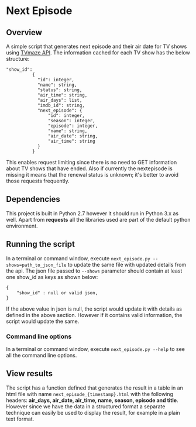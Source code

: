 # Next Episode


## Overview

A simple script that generates next episode and their air date for TV shows using [TVmaze API](https://www.tvmaze.com/api). The information cached for each TV show has the below structure:

```
"show_id":
          {
            "id": integer,
            "name": string,
            "status": string,
            "air_time": string,
            "air_days": list,
            "imdb_id": string,
            "next_episode": {
                "id": integer,
                "season": integer,
                "episode": integer,
                "name": string,
                "air_date": string,
                "air_time": string
            }
          }
```

This enables request limiting since there is no need to GET information about TV shows that have ended. Also if currently the nextepisode is missing it means that the renewal status is unknown; it's better to avoid those requests frequently.

## Dependencies

This project is built in Python 2.7 however it should run in Python 3.x as well. Apart from **requests** all the libraries used are part of the default python environment.

## Running the script

In a terminal or command window, execute `next_episode.py --shows=path_to_json_file` to update the same file with updated details from the api. The json file passed to `--shows` parameter should contain at least one show_id as keys as shown below:

```
{
    "show_id" : null or valid json,
}
```

If the above value in json is null, the script would update it with details as defined in the above section. However if it contains valid information, the script would update the same.

### Command line options

In a terminal or command window, execute `next_episode.py --help` to see all the command line options.

## View results

The script has a function defined that generates the result in a table in an html file with name `next_episode_{timestamp}.html` with the following headers: **air\_days, air\_date, air\_time, name, season, episode and title**. However since we have the data in a structured format a separate technique can easily be used to display the result, for example in a plain text format.
